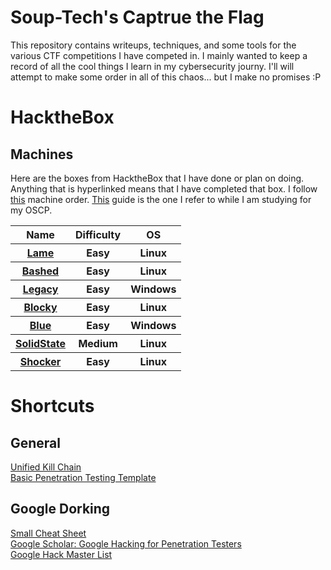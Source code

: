 <!DOCTYPE html>
<html lang="en">
  <head>
    <h1>Soup-Tech's Captrue the Flag</h1>
    <p>This repository contains writeups, techniques, and some tools for the various CTF competitions I have competed in. I mainly wanted to keep a record of all the cool things I learn in my cybersecurity journy. I'll will attempt to make some order in all of this chaos... but I make no promises :P</p>
  </head>
  <body>
    <h1>HacktheBox</h1>
    <h2>Machines</h2>
    <p>Here are the boxes from HacktheBox that I have done or plan on doing. Anything that is hyperlinked means that I have completed that box. I follow <a href="https://docs.google.com/spreadsheets/d/1dwSMIAPIam0PuRBkCiDI88pU3yzrqqHkDtBngUHNCw8/edit#gid=1839402159">this</a> machine order. <a href="https://www.noobsec.net/hack-oscp/">This</a> guide is the one I refer to while I am studying for my OSCP.</p>
    <table>
      <tr>
        <th>Name</th>
        <th>Difficulty</th>
        <th>OS</th>
      </tr>
      <tr>
        <th><a href="https://github.com/Soup-tech/CTF/tree/main/LearningPlatforms/hackthebox/machines/easy/lame">Lame</a></th>
        <th>Easy</th>
        <th>Linux</th>
      </tr>
      <tr>
        <th><a href="https://github.com/Soup-tech/CTF/tree/main/LearningPlatforms/hackthebox/machines/easy/bashed">Bashed</th>
        <th>Easy</th>
        <th>Linux</th>
      </tr>
      <tr>
        <th><a href="https://github.com/Soup-tech/CTF/tree/main/LearningPlatforms/hackthebox/machines/easy/legacy">Legacy</a></th>
        <th>Easy</th>
        <th>Windows</th>
      </tr>
      <tr>
        <th><a href="https://github.com/Soup-tech/CTF/tree/main/LearningPlatforms/hackthebox/machines/easy/blocky">Blocky</a></th>
        <th>Easy</th>
        <th>Linux</th>
      </tr>
      <tr>
        <th><a href="https://github.com/Soup-tech/CTF/tree/main/LearningPlatforms/hackthebox/machines/easy/blue">Blue</a></th>
        <th>Easy</th>
        <th>Windows</th>
      </tr>
      <tr>
        <th><a href="https://github.com/Soup-tech/CTF/tree/main/LearningPlatforms/hackthebox/machines/medium/solidstate">SolidState</a></th>
        <th>Medium</th>
        <th>Linux</th>
      </tr>
      <tr>
        <th><a href="https://github.com/Soup-tech/CTF/tree/main/LearningPlatforms/hackthebox/machines/easy/shocker">Shocker</a></th>
        <th>Easy</th>
        <th>Linux</th>
      </tr>
    </table>
  </body>
</html>

# Shortcuts

## General
<a href="https://www.unifiedkillchain.com/assets/The-Unified-Kill-Chain.pdf">Unified Kill Chain</a><br>
<a href="Penetration_Testing_Template.md">Basic Penetration Testing Template</a><br>


## Google Dorking
<a href="https://gist.github.com/sundowndev/283efaddbcf896ab405488330d1bbc06">Small Cheat Sheet</a><br>
<a href="https://books.google.com/books?id=bvB1-MmhEjQC&pg=PA127&lpg=PA127&dq=intitle:+%22index+of%22+intext:+credentials&source=bl&ots=ensp2ySjsb&sig=ACfU3U29lLpMb6uIliYkOvokM7PkDQkN5g&hl=en&sa=X&ved=2ahUKEwiIxuDdyLr1AhUFQTABHQm2D3s4ChDoAXoECCIQAw#v=onepage&q=intitle%3A%20%22index%20of%22%20intext%3A%20credentials&f=false">Google Scholar: Google Hacking for Penetration Testers</a><br>
<a href="https://gist.github.com/gabsoftware/b91ab8f71c3ad7fcbf01e6e7027ef008">Google Hack Master List</a><br>
